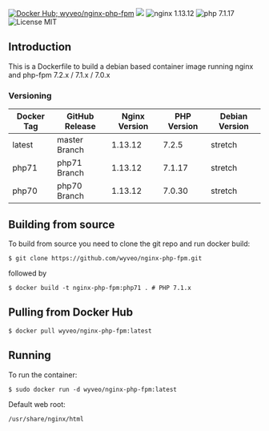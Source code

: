 [![Docker Hub; wyveo/nginx-php-fpm](https://img.shields.io/badge/docker%20hub-wyveo%2Fnginx--php--fpm-blue.svg)](https://hub.docker.com/r/wyveo/nginx-php-fpm/) [![](https://images.microbadger.com/badges/image/wyveo/nginx-php-fpm.svg)](http://microbadger.com/images/wyveo/nginx-php-fpm "Get your own image badge on microbadger.com") ![nginx 1.13.12](https://img.shields.io/badge/nginx-1.13.12-brightgreen.svg) ![php 7.1.17](https://img.shields.io/badge/php--fpm-7.1.17-blue.svg) ![License MIT](https://img.shields.io/badge/license-MIT-blue.svg)
## Introduction
This is a Dockerfile to build a debian based container image running nginx and php-fpm 7.2.x / 7.1.x / 7.0.x

### Versioning
| Docker Tag | GitHub Release | Nginx Version | PHP Version | Debian Version |
|-----|-------|-----|--------|--------|
| latest | master Branch |1.13.12 | 7.2.5 | stretch |
| php71 | php71 Branch |1.13.12 | 7.1.17 | stretch |
| php70 | php70 Branch |1.13.12 | 7.0.30 | stretch |
## Building from source
To build from source you need to clone the git repo and run docker build:
```
$ git clone https://github.com/wyveo/nginx-php-fpm.git
```

followed by
```
$ docker build -t nginx-php-fpm:php71 . # PHP 7.1.x
```

## Pulling from Docker Hub
```
$ docker pull wyveo/nginx-php-fpm:latest
```

## Running
To run the container:
```
$ sudo docker run -d wyveo/nginx-php-fpm:latest
```

Default web root:
```
/usr/share/nginx/html
```
